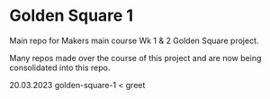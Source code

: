 # Golden Square 1

Main repo for Makers main course Wk 1 & 2 Golden Square project.

Many repos made over the course of this project and are now being consolidated into this repo.

20.03.2023 golden-square-1 < greet

